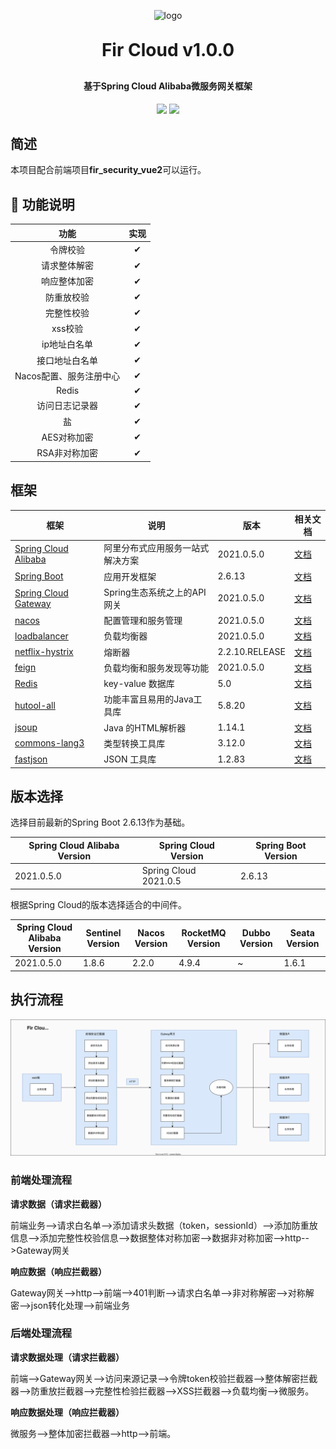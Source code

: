 <p align="center">
	<img alt="logo" src="https://foruda.gitee.com/avatar/1677189584093051772/9844924_dong-puen_1656601856.png!avatar200">
</p>
<h1 align="center" style="margin: 30px 0 30px; font-weight: bold;">Fir Cloud v1.0.0</h1>
<h4 align="center">基于Spring Cloud Alibaba微服务网关框架</h4>
<p align="center">
	<img src="https://img.shields.io/badge/Fir%20Cloud-v1.0.0-da282a"></a>
	<img src="https://img.shields.io/github/license/mashape/apistatus.svg"></a>
</p>


## 简述

本项目配合前端项目**fir_security_vue2**可以运行。

## 🧭 功能说明



|          功能           | 实现 |
| :---------------------: | :--: |
|        令牌校验         |  ✔   |
|      请求整体解密       |  ✔   |
|      响应整体加密       |  ✔   |
|       防重放校验        |  ✔   |
|       完整性校验        |  ✔   |
|         xss校验         |  ✔   |
|      ip地址白名单       |  ✔   |
|     接口地址白名单      |  ✔   |
| Nacos配置、服务注册中心 |  ✔   |
|          Redis          |  ✔   |
|     访问日志记录器      |  ✔   |
|           盐            |  ✔   |
|       AES对称加密       |  ✔   |
|      RSA非对称加密      |  ✔   |

## 框架

| 框架                                                         | 说明                             | 版本           | 相关文档                                                     |
| ------------------------------------------------------------ | -------------------------------- | -------------- | ------------------------------------------------------------ |
| [Spring Cloud Alibaba](https://github.com/alibaba/spring-cloud-alibaba) | 阿里分布式应用服务一站式解决方案 | 2021.0.5.0     | [文档](https://github.com/alibaba/spring-cloud-alibaba/blob/2023.x/README-zh.md) |
| [Spring Boot](https://spring.io/projects/spring-boot)        | 应用开发框架                     | 2.6.13         | [文档](https://github.com/YunaiV/SpringBoot-Labs)            |
| [Spring Cloud Gateway](https://github.com/spring-cloud/spring-cloud-gateway) | Spring生态系统之上的API网关      | 2021.0.5.0     | [文档](https://springdoc.cn/spring-cloud-gateway/)           |
| [nacos](https://github.com/alibaba/nacos)                    | 配置管理和服务管理               | 2021.0.5.0     | [文档](https://nacos.io/zh-cn/docs/quick-start-spring.html)  |
| [loadbalancer](https://spring.io/guides/gs/spring-cloud-loadbalancer) | 负载均衡器                       | 2021.0.5.0     | [文档](https://springdoc.cn/spring-cloud-load-balancer/)     |
| [netflix-hystrix](https://github.com/Netflix/Hystrix)        | 熔断器                           | 2.2.10.RELEASE | [文档](https://github.com/Netflix/Hystrix/wiki/How-it-Works) |
| [feign](https://github.com/OpenFeign/feign)                  | 负载均衡和服务发现等功能         | 2021.0.5.0     | [文档](https://springdoc.cn/spring-cloud-openfeign/)         |
| [Redis](https://redis.io/)                                   | key-value 数据库                 | 5.0            | [文档](https://www.redis.net.cn/tutorial/3501.html)          |
| [hutool-all](https://github.com/dromara/hutool)              | 功能丰富且易用的Java工具库       | 5.8.20         | [文档](https://doc.hutool.cn/pages/index/)                   |
| [jsoup](https://jsoup.org/)                                  | Java 的HTML解析器                | 1.14.1         | [文档](https://jsoup.org/apidocs/)                           |
| [commons-lang3](https://github.com/apache/commons-lang)      | 类型转换工具库                   | 3.12.0         | [文档](https://commons.apache.org/proper/commons-lang/apidocs/) |
| [fastjson](https://github.com/alibaba/fastjson)              | JSON 工具库                      | 1.2.83         | [文档](https://github.com/alibaba/fastjson/wiki/Quick-Start-CN) |

## 版本选择

选择目前最新的Spring Boot 2.6.13作为基础。

| Spring Cloud Alibaba Version | Spring Cloud Version  | Spring Boot Version |
| ---------------------------- | --------------------- | ------------------- |
| 2021.0.5.0                   | Spring Cloud 2021.0.5 | 2.6.13              |

根据Spring Cloud的版本选择适合的中间件。

| Spring Cloud Alibaba Version | Sentinel Version | Nacos Version | RocketMQ Version | Dubbo Version | Seata Version |
| ---------------------------- | ---------------- | ------------- | ---------------- | ------------- | ------------- |
| 2021.0.5.0                   | 1.8.6            | 2.2.0         | 4.9.4            | ~             | 1.6.1         |

## 执行流程

![FirCloud](README.assets/FirCloud.svg)

### 前端处理流程

**请求数据（请求拦截器）**

前端业务-->请求白名单-->添加请求头数据（token，sessionId）-->添加防重放信息-->添加完整性校验信息-->数据整体对称加密-->数据非对称加密-->http-->Gateway网关

**响应数据（响应拦截器）**

Gateway网关-->http-->前端-->401判断-->请求白名单-->非对称解密-->对称解密-->json转化处理-->前端业务

### 后端处理流程

**请求数据处理（请求拦截器）**

前端-->Gateway网关-->访问来源记录-->令牌token校验拦截器-->整体解密拦截器-->防重放拦截器-->完整性检验拦截器-->XSS拦截器-->负载均衡-->微服务。

**响应数据处理（响应拦截器）**

微服务-->整体加密拦截器-->http-->前端。

